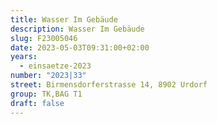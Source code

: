 ```yaml
---
title: Wasser Im Gebäude
description: Wasser Im Gebäude
slug: F23005046
date: 2023-05-03T09:31:00+02:00
years:
  - einsaetze-2023
number: "2023|33"
street: Birmensdorferstrasse 14, 8902 Urdorf
group: TK,BAG T1
draft: false
---
```

